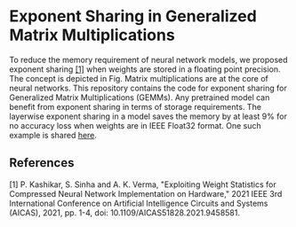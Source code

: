 # Exponent Sharing in Generalized Matrix Multiplications
To reduce the memory requirement of neural network models, we proposed exponent sharing [[1]](#1) when weights are stored in a floating point precision. The concept is depicted in Fig. Matrix multiplications are at the core of neural networks. This repository contains the code for exponent sharing for Generalized Matrix Multiplications (GEMMs). Any pretrained model can benefit from exponent sharing in terms of storage requirements. The layerwise exponent sharing in a model saves the memory by at least 9% for no accuracy loss when weights are in IEEE Float32 format. One such example is shared [here](https://github.com/prachikashikar/Exponent-Sharing-on-HLS-LeNet-/tree/main).

## References
<a id="1">[1]</a> 
P. Kashikar, S. Sinha and A. K. Verma, "Exploiting Weight Statistics for Compressed Neural Network Implementation on Hardware," 2021 IEEE 3rd International Conference on Artificial Intelligence Circuits and Systems (AICAS), 2021, pp. 1-4, doi: 10.1109/AICAS51828.2021.9458581.
